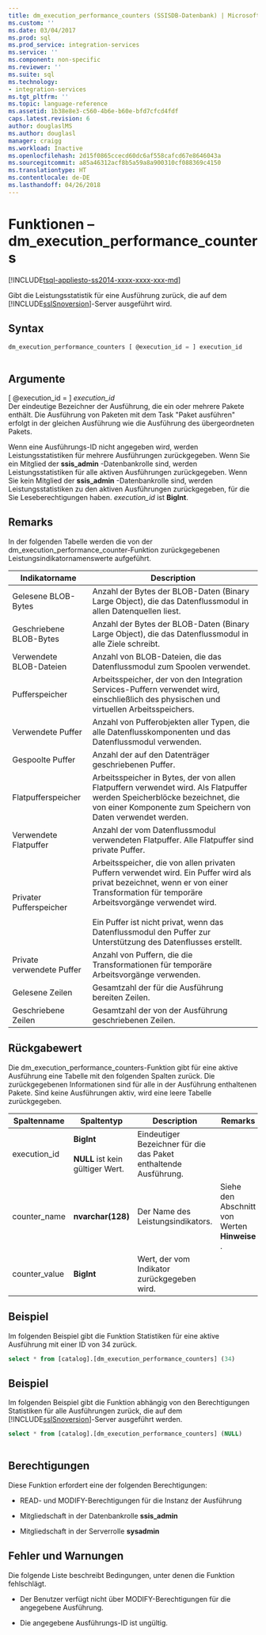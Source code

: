 ```yaml
---
title: dm_execution_performance_counters (SSISDB-Datenbank) | Microsoft-Dokumentation
ms.custom: ''
ms.date: 03/04/2017
ms.prod: sql
ms.prod_service: integration-services
ms.service: ''
ms.component: non-specific
ms.reviewer: ''
ms.suite: sql
ms.technology:
- integration-services
ms.tgt_pltfrm: ''
ms.topic: language-reference
ms.assetid: 1b38e8e3-c560-4b6e-b60e-bfd7cfcd4fdf
caps.latest.revision: 6
author: douglaslMS
ms.author: douglasl
manager: craigg
ms.workload: Inactive
ms.openlocfilehash: 2d15f0865ccecd60dc6af558cafcd67e8646043a
ms.sourcegitcommit: a85a46312acf8b5a59a8a900310cf088369c4150
ms.translationtype: HT
ms.contentlocale: de-DE
ms.lasthandoff: 04/26/2018
---
```

# <a name="functions---dmexecutionperformancecounters"></a>Funktionen – dm_execution_performance_counters
[!INCLUDE[tsql-appliesto-ss2014-xxxx-xxxx-xxx-md](../includes/tsql-appliesto-ss2014-xxxx-xxxx-xxx-md.md)]

  Gibt die Leistungsstatistik für eine Ausführung zurück, die auf dem [!INCLUDE[ssISnoversion](../includes/ssisnoversion-md.md)]-Server ausgeführt wird.  
  
## <a name="syntax"></a>Syntax  
  
```sql  
dm_execution_performance_counters [ @execution_id = ] execution_id  
  
```  
  
## <a name="arguments"></a>Argumente  
 [ @execution_id = ] *execution_id*  
 Der eindeutige Bezeichner der Ausführung, die ein oder mehrere Pakete enthält. Die Ausführung von Paketen mit dem Task "Paket ausführen" erfolgt in der gleichen Ausführung wie die Ausführung des übergeordneten Pakets.  
  
 Wenn eine Ausführungs-ID nicht angegeben wird, werden Leistungsstatistiken für mehrere Ausführungen zurückgegeben. Wenn Sie ein Mitglied der **ssis_admin** -Datenbankrolle sind, werden Leistungsstatistiken für alle aktiven Ausführungen zurückgegeben.  Wenn Sie kein Mitglied der **ssis_admin** -Datenbankrolle sind, werden Leistungsstatistiken zu den aktiven Ausführungen zurückgegeben, für die Sie Leseberechtigungen haben. *execution_id* ist **BigInt**.  
  
## <a name="remarks"></a>Remarks  
 In der folgenden Tabelle werden die von der dm_execution_performance_counter-Funktion zurückgegebenen Leistungsindikatornamenswerte aufgeführt.  
  
|Indikatorname|Description|  
|------------------|-----------------|  
|Gelesene BLOB-Bytes|Anzahl der Bytes der BLOB-Daten (Binary Large Object), die das Datenflussmodul in allen Datenquellen liest.|  
|Geschriebene BLOB-Bytes|Anzahl der Bytes der BLOB-Daten (Binary Large Object), die das Datenflussmodul in alle Ziele schreibt.|  
|Verwendete BLOB-Dateien|Anzahl von BLOB-Dateien, die das Datenflussmodul zum Spoolen verwendet.|  
|Pufferspeicher|Arbeitsspeicher, der von den Integration Services-Puffern verwendet wird, einschließlich des physischen und virtuellen Arbeitsspeichers.|  
|Verwendete Puffer|Anzahl von Pufferobjekten aller Typen, die alle Datenflusskomponenten und das Datenflussmodul verwenden.|  
|Gespoolte Puffer|Anzahl der auf den Datenträger geschriebenen Puffer.|  
|Flatpufferspeicher|Arbeitsspeicher in Bytes, der von allen Flatpuffern verwendet wird. Als Flatpuffer werden Speicherblöcke bezeichnet, die von einer Komponente zum Speichern von Daten verwendet werden.|  
|Verwendete Flatpuffer|Anzahl der vom Datenflussmodul verwendeten Flatpuffer. Alle Flatpuffer sind private Puffer.|  
|Privater Pufferspeicher|Arbeitsspeicher, die von allen privaten Puffern verwendet wird. Ein Puffer wird als privat bezeichnet, wenn er von einer Transformation für temporäre Arbeitsvorgänge verwendet wird.<br /><br /> Ein Puffer ist nicht privat, wenn das Datenflussmodul den Puffer zur Unterstützung des Datenflusses erstellt.|  
|Private verwendete Puffer|Anzahl von Puffern, die die Transformationen für temporäre Arbeitsvorgänge verwenden.|  
|Gelesene Zeilen|Gesamtzahl der für die Ausführung bereiten Zeilen.|  
|Geschriebene Zeilen|Gesamtzahl der von der Ausführung geschriebenen Zeilen.|  
  
## <a name="return"></a>Rückgabewert  
 Die dm_execution_performance_counters-Funktion gibt für eine aktive Ausführung eine Tabelle mit den folgenden Spalten zurück. Die zurückgegebenen Informationen sind für alle in der Ausführung enthaltenen Pakete. Sind keine Ausführungen aktiv, wird eine leere Tabelle zurückgegeben.  
  
|Spaltenname|Spaltentyp|Description|Remarks|  
|-----------------|-----------------|-----------------|-------------|  
|execution_id|**BigInt**<br /><br /> **NULL** ist kein gültiger Wert.|Eindeutiger Bezeichner für die das Paket enthaltende Ausführung.||  
|counter_name|**nvarchar(128)**|Der Name des Leistungsindikators.|Siehe den Abschnitt von Werten **Hinweise** .|  
|counter_value|**BigInt**|Wert, der vom Indikator zurückgegeben wird.||  
  
## <a name="example"></a>Beispiel  
 Im folgenden Beispiel gibt die Funktion Statistiken für eine aktive Ausführung mit einer ID von 34 zurück.  
  
```sql
select * from [catalog].[dm_execution_performance_counters] (34)  
```  
  
## <a name="example"></a>Beispiel  
 Im folgenden Beispiel gibt die Funktion abhängig von den Berechtigungen Statistiken für alle Ausführungen zurück, die auf dem [!INCLUDE[ssISnoversion](../includes/ssisnoversion-md.md)]-Server ausgeführt werden.  
  
```sql
select * from [catalog].[dm_execution_performance_counters] (NULL)  
  
```  
  
## <a name="permissions"></a>Berechtigungen  
 Diese Funktion erfordert eine der folgenden Berechtigungen:  
  
-   READ- und MODIFY-Berechtigungen für die Instanz der Ausführung  
  
-   Mitgliedschaft in der Datenbankrolle **ssis_admin**  
  
-   Mitgliedschaft in der Serverrolle **sysadmin**  
  
## <a name="errors-and-warnings"></a>Fehler und Warnungen  
 Die folgende Liste beschreibt Bedingungen, unter denen die Funktion fehlschlägt.  
  
-   Der Benutzer verfügt nicht über MODIFY-Berechtigungen für die angegebene Ausführung.  
  
-   Die angegebene Ausführungs-ID ist ungültig.  
  
  
